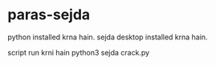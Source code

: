 # paras-sejda

python installed krna hain.
sejda desktop installed krna hain.

script run krni hain python3 sejda crack.py
